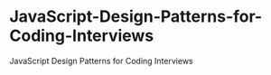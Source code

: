 # JavaScript-Design-Patterns-for-Coding-Interviews
JavaScript Design Patterns for Coding Interviews
